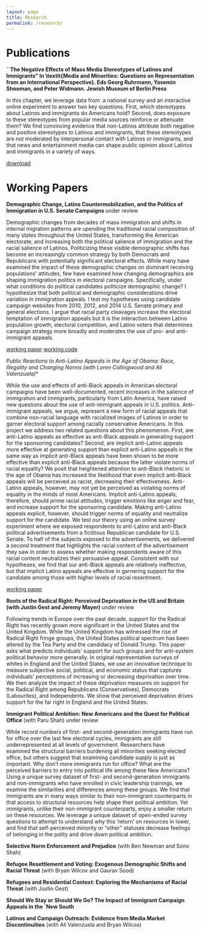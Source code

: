 ```yaml
---
layout: page
title: Research
permalink: /research/
---
```


# Publications

**``The Negative Effects of Mass Media Stereotypes of Latinos and Immigrants" In \textit{Media and Minorities: Questions on Representation from an International Perspective}. Eds Georg Ruhrmann, Yasemin Shooman, and Peter Widmann. Jewish Museum of Berlin Press**

In this chapter, we leverage data from  a national survey and an interactive
online experiment to answer two key questions. First, which stereotypes
about Latinos and immigrants do Americans hold? Second, does exposure to
these stereotypes from popular media sources reinforce or attenuate them?
We find convincing evidence that non-Latinos attribute both negative and
positive stereotypes to Latinos and immigrants, that these stereotypes are
not moderated by interpersonal contact with Latinos or immigrants, and that
news and entertainment media can shape public opinion about Latinos and
immigrants in a variety of ways.

[download](http://tylerreny.github.io/pdf/pubs/reny_manzano_stereotypes_2016.pdf)

# Working Papers

**Demographic Change, Latino Countermobilization, and the Politics of Immigration in U.S. Senate Campaigns** under review

Demographic changes from decades of mass immigration and shifts in internal migration patterns are upending the traditional racial composition of many states throughout the United States, transforming the American electorate, and increasing both the political salience of immigration and the racial salience of Latinos. Politicizing these visible demographic shifts has become an increasingly common strategy by both Democrats and Republicans with potentially significant electoral effects. While many have examined the impact of these demographic changes on dominant receiving populations' attitudes, few have examined how changing demographics are shaping immigration politics in electoral campaigns. Specifically, under what conditions do political candidates politicize demographic change? I hypothesize that both political and demographic considerations drive variation in immigration appeals. I test my hypotheses using candidate campaign websites from 2010, 2012, and 2014 U.S. Senate primary and general elections. I argue that racial party cleavages increase the electoral temptation of immigration appeals but it is the interaction between Latino population growth, electoral competition, and Latino voters that determines campaign strategy more broadly and moderates the use of pro- and anti-immigrant appeals.

[working paper](https://www.dropbox.com/s/ggcdkmq4d5vx6d5/field_paper_1.pdf?dl=0) [working code](https://www.dropbox.com/s/ir9ui50mzbxqua8/senate_immigration_reproduction.R?dl=0) 

**Public Reactions to Anti-Latino Appeals in the Age of Obama: Race, Illegality and Changing Norms* (with Loren Collingwood and Ali Valenzuela)**

While the use and effects of anti-Black appeals in American electoral campaigns have been well-documented, recent increases in the salience of immigration and immigrants, particularly from Latin America, have raised new questions about the use of anti-immigrant appeals in U.S. politics. Anti-immigrant appeals, we argue, represent a new form of racial appeals that combine non-racial language with racialized images of Latinos in order to garner electoral support among racially conservative Americans. In this project we address two related questions about this phenomenon. First, are anti-Latino appeals as effective as anti-Black appeals in generating support for the sponsoring candidates? Second, are implicit anti-Latino appeals more effective at generating support than explicit anti-Latino appeals in the same way as implicit anti-Black appeals have been shown to be more effective than explicit anti-Black appeals because the latter violate norms of racial equality? We posit that heightened attention to anti-Black rhetoric in the age of Obama has increased the likelihood that even implicit anti-Black appeals will be perceived as racist, decreasing their effectiveness. Anti-Latino appeals, however, may not yet be perceived as violating norms of equality in the minds of most Americans. Implicit anti-Latino appeals, therefore, should prime racial attitudes, trigger emotions like anger and fear, and increase support for the sponsoring candidate. Making anti-Latino appeals explicit, however, should trigger norms of equality and neutralize support for the candidate. We test our theory using an online survey experiment where we exposed respondents to anti-Latino and anti-Black political advertisements from a fictitious Republican candidate for U.S. Senate. To half of the subjects exposed to the advertisements, we delivered a second treatment that highlights the racial content of the advertisement they saw in order to assess whether making respondents aware of this racial content neutralizes their persuasive appeal. Consistent with our hypotheses, we find that our anti-Black appeals are relatively ineffective, but that implicit Latino appeals are effective in garnering support for the candidate among those with higher levels of racial resentment. 

[working paper](https://www.dropbox.com/s/520u2aps4yy6xwp/apsa_2016_reny_valenzuela_collingwood.pdf?dl=0)

**Roots of the Radical Right: Perceived Deprivation in the US and Britain (with Justin Gest and Jeremy Mayer)** under review

Following trends in Europe over the past decade, support for the Radical Right has recently grown more significant in the United States and the United Kingdom. While the United Kingdom has witnessed the rise of Radical Right fringe groups, the United States political spectrum has been altered by the Tea Party and the candidacy of Donald Trump. This paper asks what predicts individuals’ support for such groups and for anti-system political behavior more generally. In original representative surveys of whites in England and the United States, we use an innovative technique to measure subjective social, political, and economic status that captures individuals' perceptions of increasing or decreasing deprivation over time. We then analyze the impact of these deprivation measures on support for the Radical Right among Republicans (Conservatives), Democrats (Labourites), and Independents. We show that perceived deprivation drives support for the far right in England and the United States. 

**Immigrant Political Ambition:  New Americans and the Quest for Political Office** (with Paru Shah) under review

While record numbers of first- and second-generation immigrants have run for office over the last few electoral cycles, immigrants are still underrepresented at all levels of government. Researchers have examined the structural barriers burdening all minorities seeking elected office, but others suggest that examining candidate supply is just as important. Why don’t more immigrants run for office? What are the perceived barriers to entry into political life among these New Americans? Using a unique survey dataset of first- and second-generation immigrants and non-immigrants who have enrolled in civic leadership trainings, we examine the similarities and differences among these groups. We find that immigrants are in many ways similar to their non-immigrant counterparts in that access to structural resources help shape their political ambition. Yet immigrants, unlike their non-immigrant counterparts, enjoy a smaller return on these resources. We leverage a unique dataset of open-ended survey questions to attempt to understand why this ‘return’ on resources in lower, and find that self-perceived minority or “other” statuses decrease feelings of belonging in the polity and drive down political ambition.

**Selective Norm Enforcement and Prejudice** (with Ben Newman and Sono Shah)

**Refugee Resettlement and Voting: Exogenous Demographic Shifts and Racial Threat** (with Bryan Wilcox and Gaurav Sood)

**Refugees and Residential Context: Exploring the Mechanisms of Racial Threat** (with Justin Gest)

**Should We Stay or Should We Go? The Impact of Immigrant Campaign Appeals in the `New South**

**Latinos and Campaign Outreach: Evidence from Media Market Discontinuities** (with Ali Valenzuela and Bryan Wilcox)





 




